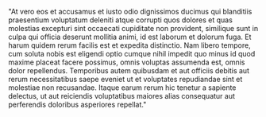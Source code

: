 "At vero eos et accusamus et iusto odio dignissimos ducimus qui blanditiis praesentium voluptatum deleniti atque corrupti quos 
dolores et quas molestias excepturi sint occaecati cupiditate non provident, similique sunt in culpa qui officia deserunt mollitia 
animi, id est laborum et dolorum fuga. Et harum quidem rerum facilis est et expedita distinctio. Nam libero tempore, cum soluta nobis 
est eligendi optio cumque nihil impedit quo minus id quod maxime placeat facere possimus, omnis voluptas assumenda est, omnis dolor repellendus. 
Temporibus autem quibusdam et aut officiis debitis aut rerum necessitatibus saepe eveniet ut et voluptates repudiandae 
sint et molestiae non recusandae. Itaque earum rerum hic tenetur a sapiente delectus, ut aut reiciendis voluptatibus maiores alias 
consequatur aut perferendis doloribus asperiores repellat."